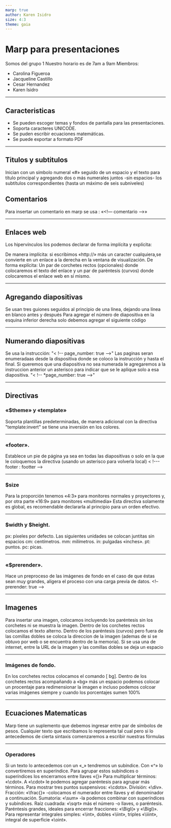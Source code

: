```yaml
---
marp: true
author: Karen Isidro
size: 4:3
theme: gaia
---
```

# Marp para presentaciones
Somos del grupo 1
Nuestro horario es de 7am a 9am
Miembros:
- Carolina Figueroa
- Jacqueline Castillo
- Cesar Hernandez
- Karen Isidro
---
## Caracteristicas
- Se pueden escoger temas y fondos de pantalla
para las presentaciones.
- Soporta caracteres UNICODE.
- Se puden escribir ecuaciones matemáticas.
- Se puede exportar a formato PDF

---
## Titulos y subtitulos
Inician con un símbolo numeral «#» seguido de un
espacio y el texto para título principal y
agregando dos o más numerales juntos -sin
espacios- los subtítulos correspondientes (hasta
un máximo de seis subniveles)
## Comentarios
Para insertar un comentario en marp se usa :
«<!— comentario —>»

---

## Enlaces web
Los hipervínculos los podemos declarar de forma implícita y explícita:

De manera implícita: si escribimos «http://» más un caracter cualquiera,se convierte en un enlace a la derecha en la ventana de visualización. 
De forma explícita: Un par de corchetes rectos (opcionales) donde colocaremos el texto del enlace y un par de paréntesis (curvos) donde colocaremos el enlace web en sí mismo.

---
## Agregando diapositivas
Se usan tres guiones seguidos al principio de una
línea, dejando una línea en blanco antes y después
Para agregar el número de diapositiva en la
esquina inferior derecha solo debemos agregar el
siguiente código

---
## Numerando diapositivas
Se usa la instrucción:
"< !-- page_number: true -->"
Las paginas seran enumeradaas desde la
dispositiva donde se coloco la instrucción y hasta
el final.
Si queremos que una diapositiva no sea numerada
le agregaremos a la instruccion anterior un
asterisco para indicar que se le aplique solo a esa
diapositiva.
"< !-- *page_number: true -->"

---

## Directivas
### «$theme» y «template»
Soporta plantillas predeterminadas, de manera
adicional con la directiva "template:invert" se
tiene una inversión en los colores.

---

### «footer».
Establece un pie de página ya sea en todas las
diapositivas o solo en la que le coloquemos la
directiva (usando un asterisco para volverla local)
< !--- footer : footter -->
<!--- footer : footter -->

---

### $size
Para la proporción tenemos «4:3» para monitores
normales y proyectores y, por otra parte «16:9»
para monitores «multimedia»
Esta directiva solamente es global, es
recomendable declararla al principio para un
orden efectivo.

---
 ### $width y $height.
px: píxeles por defecto.
Las siguientes unidades se colocan juntitas sin
espacios
cm: centímetros.
mm: milímetros.
in: pulgadas «inches».
pt: puntos.
pc: picas.

---

### «$prerender».
Hace un preproceso de las imágenes de fondo en el caso de que éstas sean muy grandes, aligera el proceso con una carga previa de datos.
<!– prerender: true –>

---
## Imagenes
Para insertar una imagen, colocamos incluyendo los paréntesis sin los corchetes ni se muestra la imagen. Dentro de los corchetes rectos colocamos el texto alterno.
Dentro de los paréntesis (curvos) pero fuera de las comillas dobles se coloca la direccion de la imagen (ademas de si se obtuvo por web o se encuentra dentro de la memoria).
Si se usa una de internet, entre la URL de la imagen y las comillas dobles se deja un espacio

---
### Imágenes de fondo.
En los corchetes rectos colocamos el comando [ bg]. Dentro de los corchetes rectos acompañando a «bg» más un espacio podemos colocar un procentaje para redimensionar la imagen e
incluso podemos colcoar varias imágenes siempre y cuando los porcentajes sumen 100%

---
## Ecuaciones Matematicas
Marp tiene un suplemento que debemos ingresar
entre par de símbolos de pesos. Cualquier texto
que escribamos lo representa tal cual pero si lo
antecedemos de cierta sintaxis comenzaremos a
escribir nuestras fórmulas

---
### Operadores

Si un texto lo antecedemos con un «_» tendremos
un subíndice.
Con «^» lo convertiremos en superíndice.
Para agrupar estos subíndices o superíndices los
encerramos entre llaves «{}»
Para multiplicar términos: «\cdot».
A «\cdot» le podemos agregar paréntesis para
agrupar más términos.
Para mostrar tres puntos suspensivos: «\cdots».
División: «\div».
Fracción: «\frac{}» -colocamos el numerador entre llaves y el denominador a continuación.
Sumatoria: «\sum» -la podemos combinar con superíndices y subíndices.
Raíz cuadrada: «\sqrt» más el número -o llaves, o paréntesis.
Paréntesis grandes, ideales para encerrar fracciones: «\Bigl(» y «\Bigl)».
Para representar integrales simples: «\int», dobles «\iint», triples «\iiint», integral de superficie «\oint».